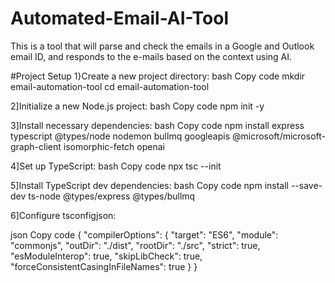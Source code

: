 # Automated-Email-AI-Tool
This is a tool that will parse and check the emails in a Google and Outlook email ID, and responds to the e-mails based on the context using AI.

#Project Setup
1}Create a new project directory:
bash
Copy code
mkdir email-automation-tool
cd email-automation-tool

2]Initialize a new Node.js project:
bash
Copy code
npm init -y

3]Install necessary dependencies:
bash
Copy code
npm install express typescript @types/node nodemon bullmq googleapis @microsoft/microsoft-graph-client isomorphic-fetch openai

4]Set up TypeScript:
bash
Copy code
npx tsc --init

5]Install TypeScript dev dependencies:
bash
Copy code
npm install --save-dev ts-node @types/express @types/bullmq



6]Configure tsconfigjson:

json
Copy code
{
    "compilerOptions": {
        "target": "ES6",
        "module": "commonjs",
        "outDir": "./dist",
        "rootDir": "./src",
        "strict": true,
        "esModuleInterop": true,
        "skipLibCheck": true,
        "forceConsistentCasingInFileNames": true
    }
}
